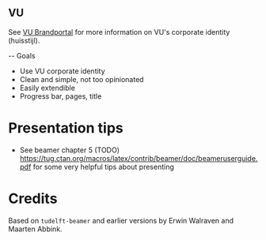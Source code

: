 ## VU

See [VU Brandportal](https://brandportal.vu.nl/modules/product/DigitalStyleGuide/default/grouplist.aspx?ItemId=6739&iflc=en&ifcltr=en)
for more information on VU's corporate identity (huisstijl).


-- Goals
- Use VU corporate identity
- Clean and simple, not too opinionated
- Easily extendible
- Progress bar, pages, title


# Presentation tips
- See beamer chapter 5 (TODO) https://tug.ctan.org/macros/latex/contrib/beamer/doc/beameruserguide.pdf for some very helpful tips about presenting


# Credits
Based on `tudelft-beamer` and earlier versions by Erwin Walraven and Maarten Abbink.

